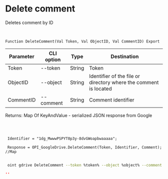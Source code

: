 ﻿---
sidebar_position: 4
---

# Delete comment
 Deletes comment by ID


<br/>


`Function DeleteComment(Val Token, Val ObjectID, Val CommentID) Export`

 | Parameter | CLI option | Type | Destination |
 |-|-|-|-|
 | Token | --token | String | Token |
 | ObjectID | --object | String | Identifier of the file or directory where the comment is located |
 | CommentID | --comment | String | Comment identifier |

 
 Returns: Map Of KeyAndValue - serialized JSON response from Google

<br/>




```bsl title="Code example"
 
 Identifier = "1dg_MwwwPSPYT0p3y-8dvGWoapbwaaaaa";
 
 Response = OPI_GoogleDrive.DeleteComment(Token, Identifier, Comment); //Map
```
	


```sh title="CLI command example"
 
 oint gdrive DeleteComment --token %token% --object %object% --comment %comment%

```

```json title="Result"
''
```
